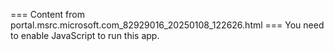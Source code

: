 === Content from portal.msrc.microsoft.com_82929016_20250108_122626.html ===
You need to enable JavaScript to run this app.
